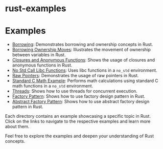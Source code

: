 # rust-examples

# Examples

- [Borrowing](./borrowing): Demonstrates borrowing and ownership concepts in Rust.
- [Borrowing Ownership Moves](./borrowing_ownership_moves): Illustrates the movement of ownership between variables in Rust.
- [Closures and Anonymous Functions](./closures_anonymous_functions): Shows the usage of closures and anonymous functions in Rust.
- [No Std Call Libc Functions](./no_std_call_libc_functions): Uses libc functions in a `no_std` environment.
- [Raw Pointers](./raw_pointers): Demonstrates the usage of raw pointers in Rust.
- [Standard C Math Example](./standard_c_math_example): Performs math calculations using standard C math functions in a `no_std` environment.
- [Threads](./threads): Shows how to use threads for concurrent execution.
- [Factory Pattern](./factory-pattern): Shows how to use factory design pattern in Rust.
- [Abstract Factory Pattern](./abstract-factory-pattern): Shows how to use abstract factory design pattern in Rust.


Each directory contains an example showcasing a specific topic in Rust. Click on the links to navigate to the respective examples and learn more about them.

Feel free to explore the examples and deepen your understanding of Rust concepts.
